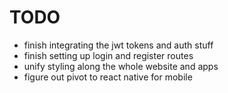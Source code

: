 # TODO

- finish integrating the jwt tokens and auth stuff
- finish setting up login and register routes
- unify styling along the whole website and apps
- figure out pivot to react native for mobile